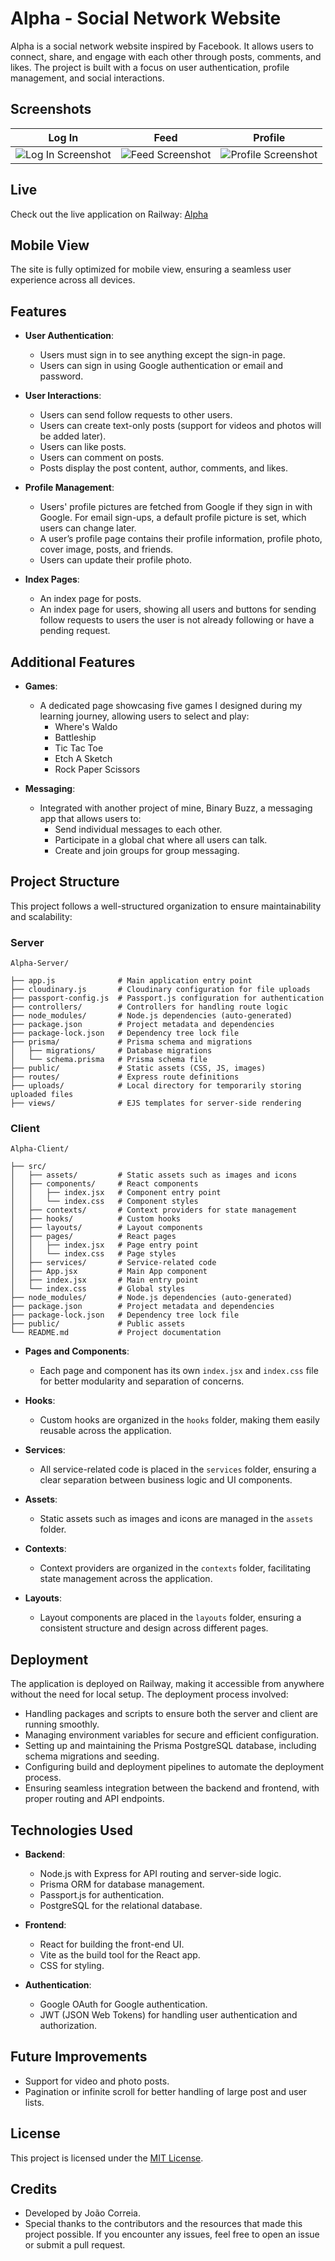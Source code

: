 # Alpha - Social Network Website

Alpha is a social network website inspired by Facebook. It allows users to connect, share, and engage with each other through posts, comments, and likes. The project is built with a focus on user authentication, profile management, and social interactions.

## Screenshots

| Log In                                        | Feed                                       | Profile                                                       |
| --------------------------------------------- | ------------------------------------------ | ------------------------------------------------------------- |
| ![Log In Screenshot](public/images/login.jpg) | ![Feed Screenshot](public/images/feed.png) | ![Profile Screenshot](public/images/logedUserProfilePage.png) |

## Live

Check out the live application on Railway: [Alpha](https://alpha-production.up.railway.app/)

## Mobile View

The site is fully optimized for mobile view, ensuring a seamless user experience across all devices.

## Features

- **User Authentication**:

  - Users must sign in to see anything except the sign-in page.
  - Users can sign in using Google authentication or email and password.

- **User Interactions**:

  - Users can send follow requests to other users.
  - Users can create text-only posts (support for videos and photos will be added later).
  - Users can like posts.
  - Users can comment on posts.
  - Posts display the post content, author, comments, and likes.

- **Profile Management**:

  - Users' profile pictures are fetched from Google if they sign in with Google. For email sign-ups, a default profile picture is set, which users can change later.
  - A user’s profile page contains their profile information, profile photo, cover image, posts, and friends.
  - Users can update their profile photo.

- **Index Pages**:
  - An index page for posts.
  - An index page for users, showing all users and buttons for sending follow requests to users the user is not already following or have a pending request.

## Additional Features

- **Games**:

  - A dedicated page showcasing five games I designed during my learning journey, allowing users to select and play:
    - Where's Waldo
    - Battleship
    - Tic Tac Toe
    - Etch A Sketch
    - Rock Paper Scissors

- **Messaging**:
  - Integrated with another project of mine, Binary Buzz, a messaging app that allows users to:
    - Send individual messages to each other.
    - Participate in a global chat where all users can talk.
    - Create and join groups for group messaging.

## Project Structure

This project follows a well-structured organization to ensure maintainability and scalability:

### Server

```plaintext
Alpha-Server/

├── app.js              # Main application entry point
├── cloudinary.js       # Cloudinary configuration for file uploads
├── passport-config.js  # Passport.js configuration for authentication
├── controllers/        # Controllers for handling route logic
├── node_modules/       # Node.js dependencies (auto-generated)
├── package.json        # Project metadata and dependencies
├── package-lock.json   # Dependency tree lock file
├── prisma/             # Prisma schema and migrations
│   ├── migrations/     # Database migrations
│   └── schema.prisma   # Prisma schema file
├── public/             # Static assets (CSS, JS, images)
├── routes/             # Express route definitions
├── uploads/            # Local directory for temporarily storing uploaded files
├── views/              # EJS templates for server-side rendering

```

### Client

```plaintext
Alpha-Client/

├── src/
│   ├── assets/         # Static assets such as images and icons
│   ├── components/     # React components
│   │   ├── index.jsx   # Component entry point
│   │   └── index.css   # Component styles
│   ├── contexts/       # Context providers for state management
│   ├── hooks/          # Custom hooks
│   ├── layouts/        # Layout components
│   ├── pages/          # React pages
│   │   ├── index.jsx   # Page entry point
│   │   └── index.css   # Page styles
│   ├── services/       # Service-related code
│   ├── App.jsx         # Main App component
│   ├── index.jsx       # Main entry point
│   └── index.css       # Global styles
├── node_modules/       # Node.js dependencies (auto-generated)
├── package.json        # Project metadata and dependencies
├── package-lock.json   # Dependency tree lock file
├── public/             # Public assets
└── README.md           # Project documentation

```

- **Pages and Components**:

  - Each page and component has its own `index.jsx` and `index.css` file for better modularity and separation of concerns.

- **Hooks**:

  - Custom hooks are organized in the `hooks` folder, making them easily reusable across the application.

- **Services**:

  - All service-related code is placed in the `services` folder, ensuring a clear separation between business logic and UI components.

- **Assets**:

  - Static assets such as images and icons are managed in the `assets` folder.

- **Contexts**:

  - Context providers are organized in the `contexts` folder, facilitating state management across the application.

- **Layouts**:
  - Layout components are placed in the `layouts` folder, ensuring a consistent structure and design across different pages.

## Deployment

The application is deployed on Railway, making it accessible from anywhere without the need for local setup. The deployment process involved:

- Handling packages and scripts to ensure both the server and client are running smoothly.
- Managing environment variables for secure and efficient configuration.
- Setting up and maintaining the Prisma PostgreSQL database, including schema migrations and seeding.
- Configuring build and deployment pipelines to automate the deployment process.
- Ensuring seamless integration between the backend and frontend, with proper routing and API endpoints.

## Technologies Used

- **Backend**:

  - Node.js with Express for API routing and server-side logic.
  - Prisma ORM for database management.
  - Passport.js for authentication.
  - PostgreSQL for the relational database.

- **Frontend**:

  - React for building the front-end UI.
  - Vite as the build tool for the React app.
  - CSS for styling.

- **Authentication**:
  - Google OAuth for Google authentication.
  - JWT (JSON Web Tokens) for handling user authentication and authorization.

## Future Improvements

- Support for video and photo posts.
- Pagination or infinite scroll for better handling of large post and user lists.

## License

This project is licensed under the [MIT License](https://opensource.org/license/mit).

## Credits

- Developed by João Correia.
- Special thanks to the contributors and the resources that made this project possible. If you encounter any issues, feel free to open an issue or submit a pull request.
